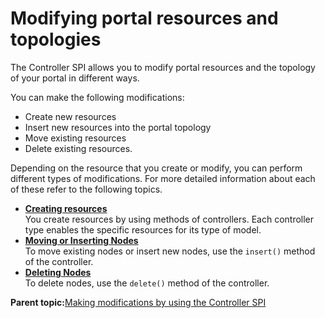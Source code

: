 # Modifying portal resources and topologies 

The Controller SPI allows you to modify portal resources and the topology of your portal in different ways.

You can make the following modifications:

-   Create new resources
-   Insert new resources into the portal topology
-   Move existing resources
-   Delete existing resources.

Depending on the resource that you create or modify, you can perform different types of modifications. For more detailed information about each of these refer to the following topics.

-   **[Creating resources ](../dev/ctrlrapit_crt_rsrc.md)**  
You create resources by using methods of controllers. Each controller type enables the specific resources for its type of model.
-   **[Moving or Inserting Nodes ](../dev/ctrlrapit_mvnsrt_nodes.md)**  
To move existing nodes or insert new nodes, use the `insert()` method of the controller.
-   **[Deleting Nodes ](../dev/ctrlrapit_del_nodes.md)**  
To delete nodes, use the `delete()` method of the controller.

**Parent topic:**[Making modifications by using the Controller SPI ](../dev/ctrlrapit_mdfy.md)

